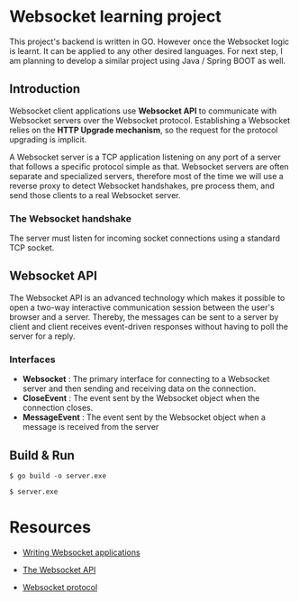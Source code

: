 # Websocket learning project

This project's backend is written in GO. However once the Websocket logic is learnt. It can be applied to any other desired languages.
For next step, I am planning to develop a similar project using Java / Spring BOOT as well.

## Introduction

Websocket client applications use **Websocket API** to communicate with Websocket servers over the Websocket protocol.
Establishing a Websocket relies on the **HTTP Upgrade mechanism**, so the request for the protocol upgrading is implicit.

A Websocket server is a TCP application listening on any port of a server that follows a specific protocol simple as that.
Websocket servers are often separate and specialized servers, therefore most of the time we will use a reverse proxy to detect Websocket handshakes, pre process them, and send those clients to a real Websocket server.

### The Websocket handshake
The server must listen for incoming socket connections using a standard TCP socket.

## Websocket API
The Websocket API is an advanced technology which makes it possible to open a two-way interactive communication session between
the user's browser and a server. Thereby, the messages can be sent to a server by client and client receives event-driven responses
without having to poll the server for a reply.

### Interfaces
-   **Websocket**    : The primary interface for connecting to a Websocket server and then sending and receiving data on the connection.
-   **CloseEvent**   : The event sent by the Websocket object when the connection closes.
-   **MessageEvent** : The event sent by the Websocket object when a message is received from the server

## Build & Run
```
$ go build -o server.exe

$ server.exe
```
 
# Resources
-   [Writing Websocket applications](https://developer.mozilla.org/en-US/docs/Web/API/WebSockets_API/Writing_WebSocket_client_applications#Receiving_messages_from_the_server)

-   [The Websocket API](https://developer.mozilla.org/en-US/docs/Web/API/Websockets_API)

-   [Websocket protocol](https://tools.ietf.org/html/rfc6455)